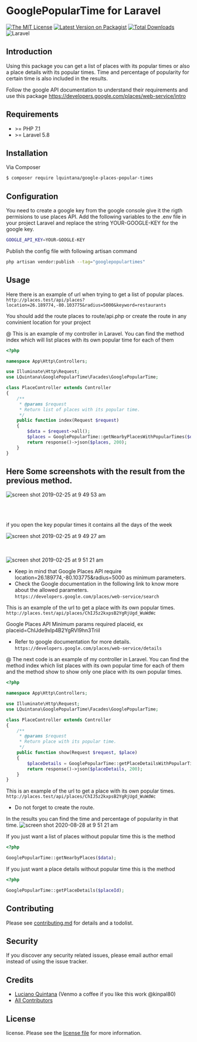 # GooglePopularTime for Laravel

[![The MIT License](https://img.shields.io/badge/license-MIT-orange.svg?style=flat-square)](http://opensource.org/licenses/MIT)
[![Latest Version on Packagist][ico-version]][link-packagist]
[![Total Downloads][ico-downloads]][link-downloads]
![Laravel](https://github.com/1quintana/google-places-popular-times/workflows/Laravel/badge.svg)

## Introduction
Using this package you can get a list of places with its popular times or also a place details with its popular times. Time and percentage of popularity for certain time is also included in the results.

Follow the google API documentation to understand their requirements and use this package https://developers.google.com/places/web-service/intro


## Requirements

- &gt;= PHP 7.1
- &gt;= Laravel 5.8

## Installation

Via Composer

``` bash
$ composer require lquintana/google-places-popular-times
```

## Configuration
You need to create a google key from the google console give it the rigth permisions to use places API. Add the following variables to the .env file in your project Laravel and replace the string YOUR-GOOGLE-KEY for the google key.

``` bash
GOOGLE_API_KEY=YOUR-GOOGLE-KEY
```

Publish the config file with following artisan command
``` bash
php artisan vendor:publish --tag="googlepopulartimes"
```

## Usage
Here there is an example of url when trying to get a list of popular places.
`http://places.test/api/places?location=26.189774,-80.103775&radius=5000&keyword=restaurants`

You should add the route places to route/api.php or create the route in any convinient location for your project


 @ This is an example of my controller in Laravel. You can find the method index which will list places with its own popular time for each of them 

``` php
<?php

namespace App\Http\Controllers;

use Illuminate\Http\Request;
use LQuintana\GooglePopularTime\Facades\GooglePopularTime;

class PlaceController extends Controller
{
    /**
     * @params $request
     * Return list of places with its popular time.
     */
    public function index(Request $request)
    {
        $data = $request->all();
        $places = GooglePopularTime::getNearbyPlacesWithPopularTimes($data);
        return response()->json($places, 200);
    }
}

```

## Here Some screenshots with the result from the previous method.
![screen shot 2019-02-25 at 9 49 53 am](https://user-images.githubusercontent.com/11234646/53346291-b9a7ed80-38e4-11e9-9a51-d5d48bf0b22b.png)

<br /><br /><br />
if you open the key popular times it contains all the days of the week

![screen shot 2019-02-25 at 9 49 27 am](https://user-images.githubusercontent.com/11234646/53346504-21f6cf00-38e5-11e9-8446-e4eb648b2731.png)

<br /><br />
![screen shot 2019-02-25 at 9 51 21 am](https://user-images.githubusercontent.com/11234646/53346638-6d10e200-38e5-11e9-93b2-d612cf83905d.png)


* Keep in mind that Google Places API require location=26.189774,-80.103775&radius=5000 as minimum parameters.
* Check the Google documentation in the following link to know more about the allowed parameters.
`https://developers.google.com/places/web-service/search`

This is an example of the url to get a place with its own popular times.
`http://places.test/api/places/ChIJ5z2kxpsB2YgRjUgd_WuWdWc`

Google Places API Minimum params required placeid, ex placeid=ChIJde9xlp4B2YgRVl9hn3TriiI
* Refer to google documentation for more details. `https://developers.google.com/places/web-service/details`

@ The next code is an example of my controller in Laravel. You can find the method index which list places with its own popular time for each of them and the method show to show only one place with its own popular times.

``` php
<?php

namespace App\Http\Controllers;

use Illuminate\Http\Request;
use LQuintana\GooglePopularTime\Facades\GooglePopularTime;

class PlaceController extends Controller
{
    /**
     * @params $request
     * Return place with its popular time.
     */
    public function show(Request $request, $place)
    {
        $placeDetails = GooglePopularTime::getPlaceDetailsWithPopularTimes($place);
        return response()->json($placeDetails, 200);
    }
}

```

This is an example of the url to get a place with its own popular times.
`http://places.test/api/places/ChIJ5z2kxpsB2YgRjUgd_WuWdWc`

* Do not forget to create the route.

In the results you can find the time and percentage of popularity in that time.
![screen shot 2020-08-28 at 9 51 21 am](https://user-images.githubusercontent.com/11234646/91604318-0e8e4f00-e934-11ea-9877-c7cc5735b1b3.png)

If you just want a list of places without popular time this is the method 
``` php
<?php

GooglePopularTime::getNearbyPlaces($data);

```

If you just want a place details without popular time this is the method 
``` php
<?php

GooglePopularTime::getPlaceDetails($placeId);

```

## Contributing

Please see [contributing.md](contributing.md) for details and a todolist.

## Security

If you discover any security related issues, please email author email instead of using the issue tracker.

## Credits

- [Luciano Quintana][link-author] (Venmo a coffee if you like this work @kinpal80)
- [All Contributors][link-contributors]

## License

license. Please see the [license file](license.md) for more information.

[ico-version]: https://img.shields.io/packagist/v/lquintana/google-places-popular-times.svg?style=flat-square
[ico-downloads]: https://img.shields.io/packagist/dt/lquintana/google-places-popular-times.svg?style=flat-square
[ico-github]: https://img.shields.io/github/workflow/status/1quintana/google-popular-time/Laravel
[ico-styleci]: https://styleci.io/repos/12345678/shield

[link-packagist]: https://packagist.org/packages/lquintana/google-places-popular-times
[link-downloads]: https://packagist.org/packages/lquintana/google-places-popular-times
[link-styleci]: https://styleci.io/repos/12345678
[link-author]: https://github.com/1quintana
[link-contributors]: ../../contributors
